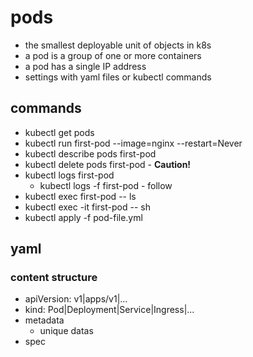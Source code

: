 # pods
- the smallest deployable unit of objects in k8s
- a pod is a group of one or more containers
- a pod has a single IP address
- settings with yaml files or kubectl commands

## commands
- kubectl get pods
- kubectl run first-pod --image=nginx --restart=Never
- kubectl describe pods first-pod
- kubectl delete pods first-pod - **Caution!**
- kubectl logs first-pod
    - kubectl logs -f first-pod - follow
- kubectl exec first-pod -- ls
- kubectl exec -it first-pod -- sh
- kubectl apply -f pod-file.yml

## yaml
### content structure
- apiVersion: v1|apps/v1|...
- kind: Pod|Deployment|Service|Ingress|...
- metadata
    - unique datas
- spec